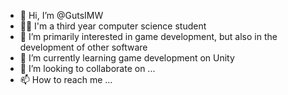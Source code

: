 - 👋 Hi, I’m @GutsIMW
- 👨‍🎓 I'm a third year computer science student
- 👀 I’m primarily interested in game development, but also in the development of other software
- 🌱 I’m currently learning game development on Unity
- 💞️ I’m looking to collaborate on ...
- 📫 How to reach me ...

<!---
GutsIMW/GutsIMW is a ✨ special ✨ repository because its `README.md` (this file) appears on your GitHub profile.
You can click the Preview link to take a look at your changes.
--->
